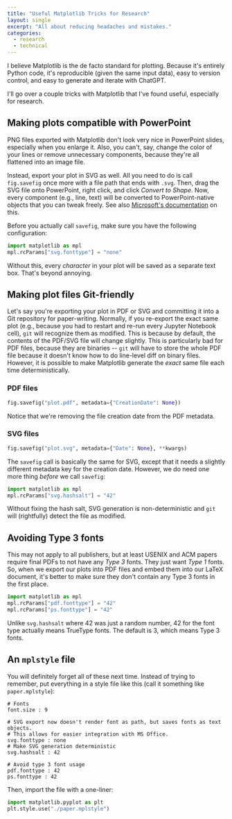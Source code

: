 ```yaml
---
title: "Useful Matplotlib Tricks for Research"
layout: single
excerpt: "All about reducing headaches and mistakes."
categories:
  - research
  - technical
---
```


I believe Matplotlib is the de facto standard for plotting.
Because it's entirely Python code, it's reproducible (given the same input data), easy to version control, and easy to generate and iterate with ChatGPT.

I'll go over a couple tricks with Matplotlib that I've found useful, especially for research.

## Making plots compatible with PowerPoint

PNG files exported with Matplotlib don't look very nice in PowerPoint slides, especially when you enlarge it.
Also, you can't, say, change the color of your lines or remove unnecessary components, because they're all flattened into an image file.

Instead, export your plot in SVG as well.
All you need to do is call `fig.savefig` once more with a file path that ends with `.svg`.
Then, drag the SVG file onto PowerPoint, right click, and click *Convert to Shape*.
Now, every component (e.g., line, text) will be converted to PowerPoint-native objects that you can tweak freely.
See also [Microsoft's documentation](https://support.microsoft.com/en-us/office/edit-svg-images-in-microsoft-365-69f29d39-194a-4072-8c35-dbe5e7ea528c) on this.

Before you actually call `savefig`, make sure you have the following configuration:

```python
import matplotlib as mpl
mpl.rcParams["svg.fonttype"] = "none"
```

Without this, every *character* in your plot will be saved as a separate text box.
That's beyond annoying.

## Making plot files Git-friendly

Let's say you're exporting your plot in PDF or SVG and committing it into a Git repository for paper-writing.
Normally, if you re-export the exact same plot (e.g., because you had to restart and re-run every Jupyter Notebook cell), `git` will recognize them as modified.
This is because by default, the contents of the PDF/SVG file will change slightly.
This is particularly bad for PDF files, because they are binaries -- `git` will have to store the whole PDF file because it doesn't know how to do line-level diff on binary files.
However, it is possible to make Matplotlib generate the *exact* same file each time deterministically.

### PDF files

```python
fig.savefig("plot.pdf", metadata={"CreationDate": None})
```

Notice that we're removing the file creation date from the PDF metadata.

### SVG files

```python
fig.savefig("plot.svg", metadata={"Date": None}, **kwargs)
```

The `savefig` call is basically the same for SVG, except that it needs a slightly different metadata key for the creation date.
However, we do need one more thing *before* we call `savefig`:

```python
import matplotlib as mpl
mpl.rcParams["svg.hashsalt"] = "42"
```

Without fixing the hash salt, SVG generation is non-deterministic and `git` will (rightfully) detect the file as modified.

## Avoiding Type 3 fonts

This may not apply to all publishers, but at least USENIX and ACM papers require final PDFs to not have any *Type 3* fonts.
They just want *Type 1* fonts.
So, when we export our plots into PDF files and embed them into our LaTeX document, it's better to make sure they don't contain any Type 3 fonts in the first place.

```python
import matplotlib as mpl
mpl.rcParams["pdf.fonttype"] = "42"
mpl.rcParams["ps.fonttype"] = "42"
```

Unlike `svg.hashsalt` where 42 was just a random number, 42 for the font type actually means TrueType fonts.
The default is 3, which means Type 3 fonts.

## An `mplstyle` file

You will definitely forget all of these next time.
Instead of trying to remember, put everything in a style file like this (call it something like `paper.mplstyle`):

```
# Fonts
font.size : 9

# SVG export now doesn't render font as path, but saves fonts as text objects.
# This allows for easier integration with MS Office.
svg.fonttype : none
# Make SVG generation deterministic
svg.hashsalt : 42

# Avoid type 3 font usage
pdf.fonttype : 42
ps.fonttype : 42
```

Then, import the file with a one-liner:

```python
import matplotlib.pyplot as plt
plt.style.use("./paper.mplstyle")
```
